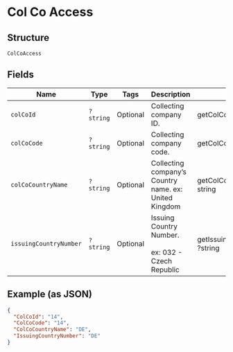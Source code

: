 
# Col Co Access

## Structure

`ColCoAccess`

## Fields

| Name | Type | Tags | Description | Getter | Setter |
|  --- | --- | --- | --- | --- | --- |
| `colCoId` | `?string` | Optional | Collecting company ID. | getColCoId(): ?string | setColCoId(?string colCoId): void |
| `colCoCode` | `?string` | Optional | Collecting company code. | getColCoCode(): ?string | setColCoCode(?string colCoCode): void |
| `colCoCountryName` | `?string` | Optional | Collecting company’s Country name. ex: United Kingdom | getColCoCountryName(): ?string | setColCoCountryName(?string colCoCountryName): void |
| `issuingCountryNumber` | `?string` | Optional | Issuing Country Number.<br><br>ex: 032 - Czech Republic | getIssuingCountryNumber(): ?string | setIssuingCountryNumber(?string issuingCountryNumber): void |

## Example (as JSON)

```json
{
  "ColCoId": "14",
  "ColCoCode": "14",
  "ColCoCountryName": "DE",
  "IssuingCountryNumber": "DE"
}
```

